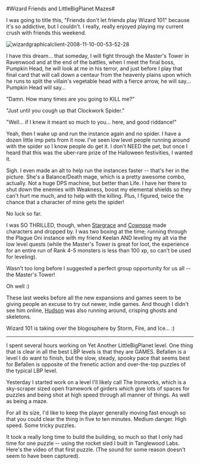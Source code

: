 #Wizard Friends and LittleBigPlanet Mazes#

I was going to title this, "Friends don't let friends play Wizard 101" because it's so addictive, but I couldn't. I really, really enjoyed playing my current crush with friends this weekend.

![](http://westkarana.com/wp-content/uploads/2008/11/wizardgraphicalclient-2008-11-10-00-53-52-28.jpg "wizardgraphicalclient-2008-11-10-00-53-52-28")

I have this dream... that someday, I will fight through the Master's Tower in Ravenwood and at the end of the battles, when I meet the final boss, Pumpkin Head, he will look at me in his terror, and just before I play that final card that will call down a centaur from the heavenly plains upon which he runs to split the villain's vegetable head with a fierce arrow, he will say... Pumpkin Head will say...

"Damn. How many times are you going to KILL me?"

"Just until you cough up that Clockwork Spider."

"Well... if I knew it meant so much to you... here, and good riddance!"

Yeah, then I wake up and run the instance again and no spider. I have a dozen little imp pets from it now. I've seen low level people running around with the spider so I know people do get it. I don't NEED the pet, but once I heard that this was the uber-rare prize of the Halloween festivities, I wanted it.

Sigh. I even made an alt to help run the instances faster -- that's her in the picture. She's a Balance/Death mage, which is a pretty awesome combo, actually. Not a huge DPS machine, but better than Life. I have her there to shut down the enemies with Weakness, boost my elemental shields so they can't hurt me much, and to help with the killing. Plus, I figured, twice the chance that a character of mine gets the spider!

No luck so far.

I was SO THRILLED, though, when [Stargrace](http://mmoquests.com/2008/11/08/wandering-through-wizard101/) and [Cownose](http://cownosethe50poundcat.blogspot.com/) made characters and dropped by. I was two boxing at the time; running through the Plague Oni instance with my friend Keelan AND leveling my alt via the low level quests (while the Master's Tower is great for loot, the experience for an entire run of Rank 4-5 monsters is less than 100 xp, so can't be used for leveling). 

Wasn't too long before I suggested a perfect group opportunity for us all -- the Master's Tower!

Oh well :)

These last weeks before all the new expansions and games seem to be giving people an excuse to try out newer, indie games. And though I didn't see him online, [Hudson](http://hudshideout.com/blog/?p=1029) was also running around, crisping ghosts and skeletons.

Wizard 101 is taking over the blogosphere by Storm, Fire, and Ice... :)

---

I spent several hours working on Yet Another LittleBigPlanet level. One thing that is clear in all the best LBP levels is that they are GAMES. Befallen is a level I do want to finish, but the slow, steady, spooky pace that seems best for Befallen is opposite of the frenetic action and over-the-top puzzles of the typical LBP level.

Yesterday I started work on a level I'll likely call The Ironworks, which is a sky-scraper sized open framework of girders which give lots of spaces for puzzles and being shot at high speed through all manner of things. As well as being a maze.

For all its size, I'd like to keep the player generally moving fast enough so that you could clear the thing in five to ten minutes. Medium danger. High speed. Some tricky puzzles.

It took a really long time to build the building, so much so that I only had time for one puzzle -- using the rocket sled I built in Tanglewood Labs. Here's the video of that first puzzle. (The sound for some reason doesn't seem to have been captured).



